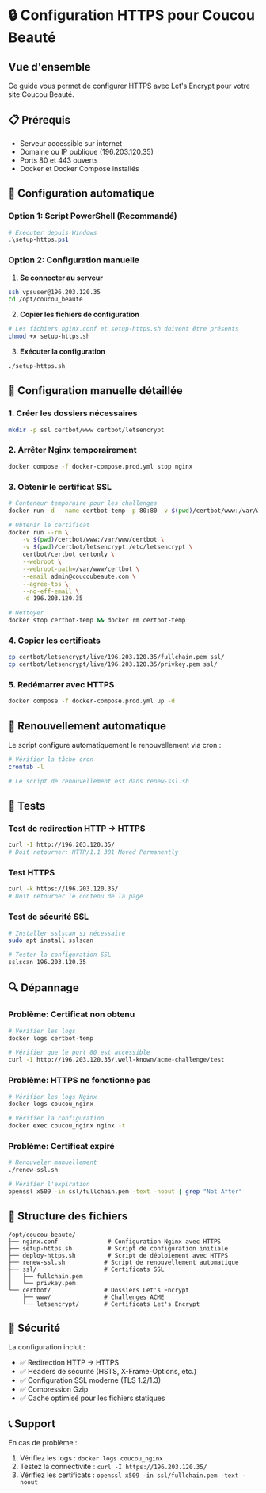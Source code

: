 # 🔒 Configuration HTTPS pour Coucou Beauté

## Vue d'ensemble

Ce guide vous permet de configurer HTTPS avec Let's Encrypt pour votre site Coucou Beauté.

## 📋 Prérequis

- Serveur accessible sur internet
- Domaine ou IP publique (196.203.120.35)
- Ports 80 et 443 ouverts
- Docker et Docker Compose installés

## 🚀 Configuration automatique

### Option 1: Script PowerShell (Recommandé)

```powershell
# Exécuter depuis Windows
.\setup-https.ps1
```

### Option 2: Configuration manuelle

1. **Se connecter au serveur**
```bash
ssh vpsuser@196.203.120.35
cd /opt/coucou_beaute
```

2. **Copier les fichiers de configuration**
```bash
# Les fichiers nginx.conf et setup-https.sh doivent être présents
chmod +x setup-https.sh
```

3. **Exécuter la configuration**
```bash
./setup-https.sh
```

## 🔧 Configuration manuelle détaillée

### 1. Créer les dossiers nécessaires
```bash
mkdir -p ssl certbot/www certbot/letsencrypt
```

### 2. Arrêter Nginx temporairement
```bash
docker compose -f docker-compose.prod.yml stop nginx
```

### 3. Obtenir le certificat SSL
```bash
# Conteneur temporaire pour les challenges
docker run -d --name certbot-temp -p 80:80 -v $(pwd)/certbot/www:/var/www/certbot nginx:alpine

# Obtenir le certificat
docker run --rm \
    -v $(pwd)/certbot/www:/var/www/certbot \
    -v $(pwd)/certbot/letsencrypt:/etc/letsencrypt \
    certbot/certbot certonly \
    --webroot \
    --webroot-path=/var/www/certbot \
    --email admin@coucoubeaute.com \
    --agree-tos \
    --no-eff-email \
    -d 196.203.120.35

# Nettoyer
docker stop certbot-temp && docker rm certbot-temp
```

### 4. Copier les certificats
```bash
cp certbot/letsencrypt/live/196.203.120.35/fullchain.pem ssl/
cp certbot/letsencrypt/live/196.203.120.35/privkey.pem ssl/
```

### 5. Redémarrer avec HTTPS
```bash
docker compose -f docker-compose.prod.yml up -d
```

## 🔄 Renouvellement automatique

Le script configure automatiquement le renouvellement via cron :

```bash
# Vérifier la tâche cron
crontab -l

# Le script de renouvellement est dans renew-ssl.sh
```

## 🧪 Tests

### Test de redirection HTTP → HTTPS
```bash
curl -I http://196.203.120.35/
# Doit retourner: HTTP/1.1 301 Moved Permanently
```

### Test HTTPS
```bash
curl -k https://196.203.120.35/
# Doit retourner le contenu de la page
```

### Test de sécurité SSL
```bash
# Installer sslscan si nécessaire
sudo apt install sslscan

# Tester la configuration SSL
sslscan 196.203.120.35
```

## 🔍 Dépannage

### Problème: Certificat non obtenu
```bash
# Vérifier les logs
docker logs certbot-temp

# Vérifier que le port 80 est accessible
curl -I http://196.203.120.35/.well-known/acme-challenge/test
```

### Problème: HTTPS ne fonctionne pas
```bash
# Vérifier les logs Nginx
docker logs coucou_nginx

# Vérifier la configuration
docker exec coucou_nginx nginx -t
```

### Problème: Certificat expiré
```bash
# Renouveler manuellement
./renew-ssl.sh

# Vérifier l'expiration
openssl x509 -in ssl/fullchain.pem -text -noout | grep "Not After"
```

## 📁 Structure des fichiers

```
/opt/coucou_beaute/
├── nginx.conf              # Configuration Nginx avec HTTPS
├── setup-https.sh          # Script de configuration initiale
├── deploy-https.sh         # Script de déploiement avec HTTPS
├── renew-ssl.sh           # Script de renouvellement automatique
├── ssl/                   # Certificats SSL
│   ├── fullchain.pem
│   └── privkey.pem
└── certbot/               # Dossiers Let's Encrypt
    ├── www/               # Challenges ACME
    └── letsencrypt/       # Certificats Let's Encrypt
```

## 🔐 Sécurité

La configuration inclut :
- ✅ Redirection HTTP → HTTPS
- ✅ Headers de sécurité (HSTS, X-Frame-Options, etc.)
- ✅ Configuration SSL moderne (TLS 1.2/1.3)
- ✅ Compression Gzip
- ✅ Cache optimisé pour les fichiers statiques

## 📞 Support

En cas de problème :
1. Vérifiez les logs : `docker logs coucou_nginx`
2. Testez la connectivité : `curl -I https://196.203.120.35/`
3. Vérifiez les certificats : `openssl x509 -in ssl/fullchain.pem -text -noout`
